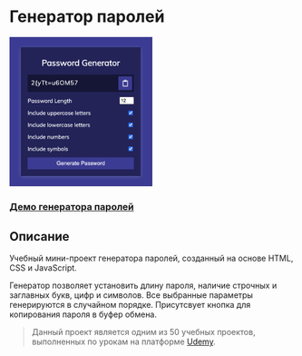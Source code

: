 # Генератор паролей

<img src="passwordGenerator.png" alt="Password Generator" width="50%">

### [Демо генератора паролей](https://kaktusgr.github.io/password-generator/)

## Описание

Учебный мини-проект генератора паролей, созданный на основе HTML, CSS и JavaScript.

Генератор позволяет установить длину пароля, наличие строчных и заглавных букв, цифр и символов. Все выбранные параметры генерируются в случайном порядке. Присутсвует кнопка для копирования пароля в буфер обмена.

> Данный проект является одним из 50 учебных проектов, выполненных по урокам на платформе [Udemy](https://www.udemy.com/course/50-projects-50-days/?referralCode=684EE5F9DE1745B6428B&couponCode=ST7MT41824).